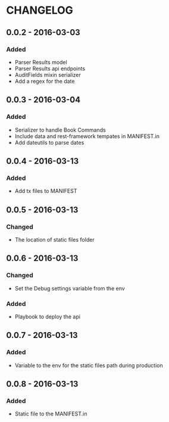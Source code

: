 CHANGELOG
==========
## 0.0.2 - 2016-03-03
### Added
- Parser Results model
- Parser Results api endpoints
- AuditFields mixin serializer
- Add a regex for the date

## 0.0.3 - 2016-03-04
### Added
- Serializer to handle Book Commands
- Include data and rest-framework tempates in MANIFEST.in
- Add dateutils to parse dates

## 0.0.4 - 2016-03-13
### Added
- Add tx files to MANIFEST

## 0.0.5 - 2016-03-13
### Changed
- The location of static files folder

## 0.0.6 - 2016-03-13
### Changed
- Set the Debug settings variable from the env

### Added
- Playbook to deploy the api

## 0.0.7 - 2016-03-13
### Added
-  Variable to the env for the static files path during production

## 0.0.8 - 2016-03-13
### Added
- Static file to the MANIFEST.in
